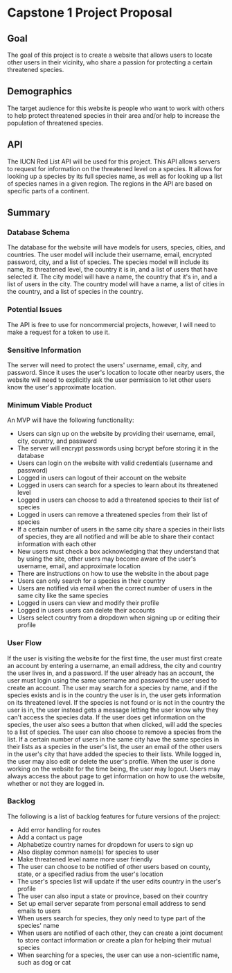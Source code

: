 # Capstone 1 Project Proposal

## Goal

The goal of this project is to create a website that allows users to locate
other users in their vicinity, who share a passion for protecting a certain
threatened species.

## Demographics

The target audience for this website is people who want to work with others to
help protect threatened species in their area and/or help to increase the
population of threatened species.

## API

The IUCN Red List API will be used for this project. This API allows servers to
request for information on the threatened level on a species. It allows for
looking up a species by its full species name, as well as for looking up a list
of species names in a given region. The regions in the API are based on specific
parts of a continent.

## Summary

### Database Schema

The database for the website will have models for users, species, cities, and
countries. The user model will include their username, email, encrypted
password, city, and a list of species. The species model will include its name,
its threatened level, the country it is in, and a list of users that have
selected it. The city model will have a name, the country that it's in, and a
list of users in the city. The country model will have a name, a list of cities
in the country, and a list of species in the country.

### Potential Issues

The API is free to use for noncommercial projects, however, I will need to make
a request for a token to use it.

### Sensitive Information

The server will need to protect the users' username, email, city, and
password. Since it uses the user's location to locate other nearby users, the
website will need to explicitly ask the user permission to let other users know
the user's approximate location.

### Minimum Viable Product

An MVP will have the following functionality:
* Users can sign up on the website by providing their username, email, city,
country, and password
* The server will encrypt passwords using bcrypt before storing it in the
database
* Users can login on the website with valid credentials (username and password)
* Logged in users can logout of their account on the website
* Logged in users can search for a species to learn about its threatened level
* Logged in users can choose to add a threatened species to their list of
species
* Logged in users can remove a threatened species from their list of species
* If a certain number of users in the same city share a species in their lists
of species, they are all notified and will be able to share their contact
information with each other
* New users must check a box acknowledging that they understand that by using
the site, other users may become aware of the user's username, email, and
approximate location
* There are instructions on how to use the website in the about page
* Users can only search for a species in their country
* Users are notified via email when the correct number of users in the same city
like the same species
* Logged in users can view and modify their profile
* Logged in users users can delete their accounts
* Users select country from a dropdown when signing up or editing their profile

### User Flow
If the user is visiting the website for the first time, the user must first
create an account by entering a username, an email address, the city and country
the user lives in, and a password. If the user already has an account, the user
must login using the same username and password the user used to create an
account. The user may search for a species by name, and if the species exists
and is in the country the user is in, the user gets information on its
threatened level. If the species is not found or is not in the country the user
is in, the user instead gets a message letting the user know why they can't
access the species data. If the user does get information on the species, the
user also sees a button that when clicked, will add the species to a list of
species. The user can also choose to remove a species from the list. If a
certain number of users in the same city have the same species in their lists as
a species in the user's list, the user an email of the other users in the user's
city that have added the species to their lists. While logged in, the user may
also edit or delete the user's profile. When the user is done working on the
website for the time being, the user may logout. Users may always access the
about page to get information on how to use the website, whether or not they
are logged in.

### Backlog

The following is a list of backlog features for future versions of the project:
* Add error handling for routes
* Add a contact us page
* Alphabetize country names for dropdown for users to sign up
* Also display common name(s) for species to user
* Make threatened level name more user friendly
* The user can choose to be notified of other users based on county, state, or a
specified radius from the user's location
* The user's species list will update if the user edits country in the user's
profile
* The user can also input a state or province, based on their country
* Set up email server separate from personal email address to send emails to
users
* When users search for species, they only need to type part of the species'
name
* When users are notified of each other, they can create a joint document to
store contact information or create a plan for helping their mutual species
* When searching for a species, the user can use a non-scientific name, such as
dog or cat
